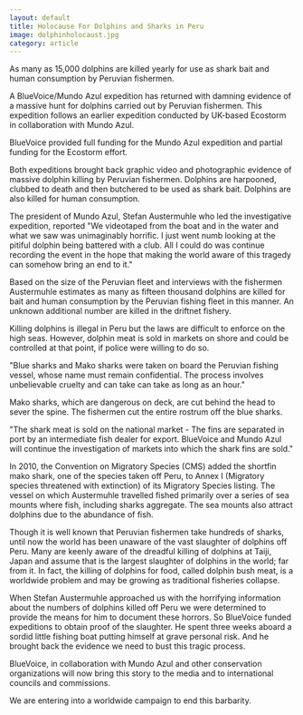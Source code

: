 ```yaml
---
layout: default
title: Holocause For Dolphins and Sharks in Peru
image: dolphinholocaust.jpg
category: article
---
```


As many as 15,000 dolphins are killed yearly for use as shark bait and human consumption by Peruvian fishermen.

A BlueVoice/Mundo Azul expedition has returned with damning evidence of a massive hunt for dolphins carried out by Peruvian fishermen. This expedition follows an earlier expedition conducted by UK-based Ecostorm in collaboration with Mundo Azul.

BlueVoice provided full funding for the Mundo Azul expedition and partial funding for the Ecostorm effort.

Both expeditions brought back graphic video and photographic evidence of massive dolphin killing by Peruvian fishermen. Dolphins are harpooned, clubbed to death and then butchered to be used as shark bait. Dolphins are also killed for human consumption.

The president of Mundo Azul, Stefan Austermuhle who led the investigative expedition, reported "We videotaped from the boat and in the water and what we saw was unimaginably horrific. I just went numb looking at the pitiful dolphin being battered with a club. All I could do was continue recording the event in the hope that making the world aware of this tragedy can somehow bring an end to it."

Based on the size of the Peruvian fleet and interviews with the fishermen Austermuhle estimates as many as fifteen thousand dolphins are killed for bait and human consumption by the Peruvian fishing fleet in this manner. An unknown additional number are killed in the driftnet fishery.

Killing dolphins is illegal in Peru but the laws are difficult to enforce on the high seas. However, dolphin meat is sold in markets on shore and could be controlled at that point, if police were willing to do so.

"Blue sharks and Mako sharks were taken on board the Peruvian fishing vessel, whose name must remain confidential. The process involves unbelievable cruelty and can take can take as long as an hour."

Mako sharks, which are dangerous on deck, are cut behind the head to sever the spine. The fishermen cut the entire rostrum off the blue sharks.

"The shark meat is sold on the national market - The fins are separated in port by an intermediate fish dealer for export. BlueVoice and Mundo Azul will continue the investigation of markets into which the shark fins are sold."

In 2010, the Convention on Migratory Species (CMS) added the shortfin mako shark, one of the species taken off Peru, to Annex I (Migratory species threatened with extinction) of its Migratory Species listing. The vessel on which Austermuhle travelled fished primarily over a series of sea mounts where fish, including sharks aggregate. The sea mounts also attract dolphins due to the abundance of fish.

Though it is well known that Peruvian fishermen take hundreds of sharks, until now the world has been unaware of the vast slaughter of dolphins off Peru. Many are keenly aware of the dreadful killing of dolphins at Taiji, Japan and assume that is the largest slaughter of dolphins in the world; far from it. In fact, the killing of dolphins for food, called dolphin bush meat, is a worldwide problem and may be growing as traditional fisheries collapse.

When Stefan Austermuhle approached us with the horrifying information about the numbers of dolphins killed off Peru we were determined to provide the means for him to document these horrors. So BlueVoice funded expeditions to obtain proof of the slaughter. He spent three weeks aboard a sordid little fishing boat putting himself at grave personal risk. And he brought back the evidence we need to bust this tragic process.

BlueVoice, in collaboration with Mundo Azul and other conservation organizations will now bring this story to the media and to international councils and commissions.

We are entering into a worldwide campaign to end this barbarity.
